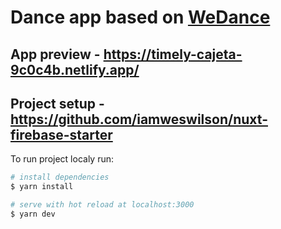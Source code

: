 # Dance app based on [WeDance](https://github.com/we-dance/platform)

## App preview - https://timely-cajeta-9c0c4b.netlify.app/

## Project setup - https://github.com/iamweswilson/nuxt-firebase-starter

To run project localy run: 
```bash
# install dependencies
$ yarn install

# serve with hot reload at localhost:3000
$ yarn dev
```
